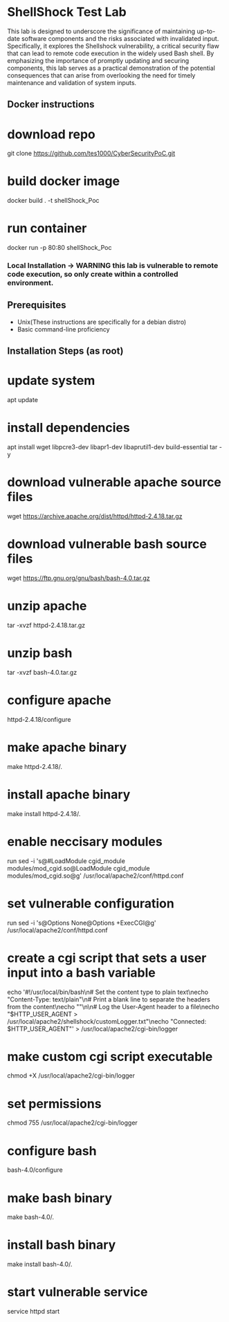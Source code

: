 # ShellShock Test Lab

This lab is designed to underscore the significance of maintaining up-to-date software components and the risks associated with invalidated input. Specifically, it explores the Shellshock vulnerability, a critical security flaw that can lead to remote code execution in the widely used Bash shell. By emphasizing the importance of promptly updating and securing components, this lab serves as a practical demonstration of the potential consequences that can arise from overlooking the need for timely maintenance and validation of system inputs.

## Docker instructions
# download repo
git clone https://github.com/tes1000/CyberSecurityPoC.git

# build docker image
docker build . -t shellShock_Poc

# run container
docker run -p 80:80 shellShock_Poc

### Local Installation -> WARNING this lab is vulnerable to remote code execution, so only create within a controlled environment.

## Prerequisites

- Unix(These instructions are specifically for a debian distro)
- Basic command-line proficiency

## Installation Steps (as root)
# update system
apt update

# install dependencies
apt install wget libpcre3-dev libapr1-dev libaprutil1-dev build-essential tar -y

# download vulnerable apache source files
wget https://archive.apache.org/dist/httpd/httpd-2.4.18.tar.gz

# download vulnerable bash source files
wget https://ftp.gnu.org/gnu/bash/bash-4.0.tar.gz

# unzip apache
tar -xvzf httpd-2.4.18.tar.gz

# unzip bash
tar -xvzf bash-4.0.tar.gz

# configure apache 
httpd-2.4.18/configure

# make apache binary
make httpd-2.4.18/.

# install apache binary
make install httpd-2.4.18/.

# enable neccisary modules
run sed -i 's@#LoadModule cgid_module modules/mod_cgid.so@LoadModule cgid_module modules/mod_cgid.so@g' /usr/local/apache2/conf/httpd.conf

# set vulnerable configuration
run sed -i 's@Options None@Options +ExecCGI@g' /usr/local/apache2/conf/httpd.conf

# create a cgi script that sets a user input into a bash variable
echo '#!/usr/local/bin/bash\n# Set the content type to plain text\necho "Content-Type: text/plain"\n# Print a blank line to separate the headers from the content\necho ""\n\n# Log the User-Agent header to a file\necho "$HTTP_USER_AGENT > /usr/local/apache2/shellshock/customLogger.txt"\necho "Connected: $HTTP_USER_AGENT"' > /usr/local/apache2/cgi-bin/logger

# make custom cgi script executable
chmod +X /usr/local/apache2/cgi-bin/logger

# set permissions
chmod 755 /usr/local/apache2/cgi-bin/logger

# configure bash
bash-4.0/configure

# make bash binary
make bash-4.0/.

# install bash binary
make install bash-4.0/.

# start vulnerable service
service httpd start